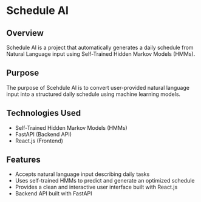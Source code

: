 # Schedule AI

## Overview
Schedule AI is a project that automatically generates a daily schedule from Natural Language input using Self-Trained Hidden Markov Models (HMMs).

## Purpose
The purpose of Scehdule AI is to convert user-provided natural language input into a structured daily schedule using machine learning models.

## Technologies Used
- Self-Trained Hidden Markov Models (HMMs)  
- FastAPI (Backend API)  
- React.js (Frontend)  

## Features
- Accepts natural language input describing daily tasks  
- Uses self-trained HMMs to predict and generate an optimized schedule  
- Provides a clean and interactive user interface built with React.js  
- Backend API built with FastAPI  
